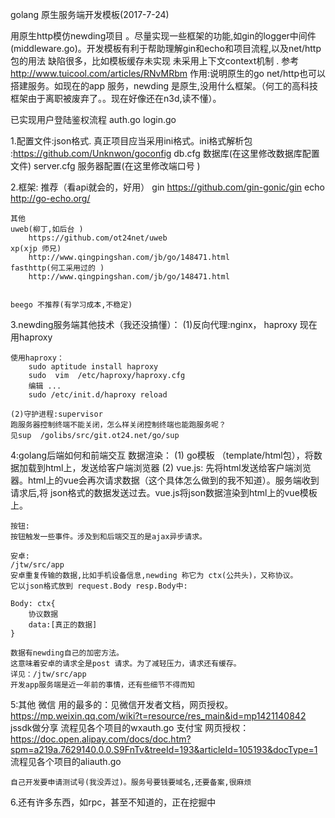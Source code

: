 golang 原生服务端开发模板(2017-7-24)


用原生http模仿newding项目 。尽量实现一些框架的功能,如gin的logger中间件(middleware.go)。开发模板有利于帮助理解gin和echo和项目流程,以及net/http包的用法
缺陷很多，比如模板缓存未实现
未采用上下文context机制 . 参考 http://www.tuicool.com/articles/RNvMRbm
作用:说明原生的go  net/http也可以搭建服务。如现在的app 服务，newding 是原生,没用什么框架。（何工的高科技框架由于离职被废弃了。。现在好像还在n3d,读不懂）。

已实现用户登陆鉴权流程 auth.go login.go

1.配置文件:json格式.
    真正项目应当采用ini格式。ini格式解析包 :https://github.com/Unknwon/goconfig
    db.cfg 数据库(在这里修改数据库配置文件)
    server.cfg 服务器配置(在这里修改端口号 )

2.框架:
    推荐（看api就会的，好用）
    gin 
        https://github.com/gin-gonic/gin 
    echo
        http://go-echo.org/

    其他
    uweb(柳丁,如后台 )
        https://github.com/ot24net/uweb
    xp(xjp 师兄)
        http://www.qingpingshan.com/jb/go/148471.html
    fasthttp(何工采用过的 )
        http://www.qingpingshan.com/jb/go/148471.html


    beego 不推荐(有学习成本,不稳定)



3.newding服务端其他技术（我还没搞懂）：
    (1)反向代理:nginx， haproxy
    现在用haproxy

    使用haproxy：  
        sudo aptitude install haproxy
        sudo  vim  /etc/haproxy/haproxy.cfg
        编辑 ...
        sudo /etc/init.d/haproxy reload 

    (2)守护进程:supervisor
    跑服务器控制终端不能关闭，怎么样关闭控制终端也能跑服务呢？
    见sup  /golibs/src/git.ot24.net/go/sup

4:golang后端如何和前端交互
    数据渲染：
    (1) go模板  （template/html包），将数据加载到html上，发送给客户端浏览器
    (2) vue.js: 先将html发送给客户端浏览器。html上的vue会再次请求数据（这个具体怎么做到的我不知道）。服务端收到请求后,将 json格式的数据发送过去。vue.js将json数据渲染到html上的vue模板上。
    
    按钮:
    按钮触发一些事件。涉及到和后端交互的是ajax异步请求。

    安卓:
    /jtw/src/app
    安卓重复传输的数据,比如手机设备信息,newding 称它为 ctx(公共头)，又称协议。
    它以json格式放到 request.Body resp.Body中:

    Body: ctx{
        协议数据
        data:[真正的数据]
    }

    数据有newding自己的加密方法。
    这意味着安卓的请求全是post 请求。为了减轻压力，请求还有缓存。
    详见：/jtw/src/app
    开发app服务端是近一年前的事情，还有些细节不得而知


5:其他
微信
    用的最多的：见微信开发者文档，网页授权。https://mp.weixin.qq.com/wiki?t=resource/res_main&id=mp1421140842  
    jssdk做分享
    流程见各个项目的wxauth.go
支付宝
    网页授权：https://doc.open.alipay.com/docs/doc.htm?spm=a219a.7629140.0.0.S9FnTv&treeId=193&articleId=105193&docType=1
    流程见各个项目的aliauth.go

    自己开发要申请测试号(我没弄过)。服务号要钱要域名,还要备案,很麻烦

6.还有许多东西，如rpc，甚至不知道的，正在挖掘中
